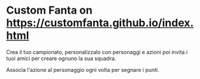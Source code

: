# Custom Fanta on https://customfanta.github.io/index.html

Crea il tuo campionato, personalizzalo con personaggi e azioni poi invita i tuoi amici per creare ognuno la sua squadra.

Associa l'azione al personaggio ogni volta per segnare i punti.

